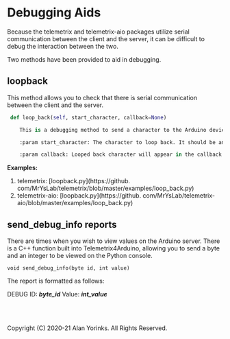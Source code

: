# Debugging Aids

Because the telemetrix and telemetrix-aio packages utilize serial communication between the client
and the server, it can be difficult to debug the interaction between the two.

Two methods have been provided to aid in debugging.

## loopback
This method allows you to check that there is serial communication between the client and the server.

```python
 def loop_back(self, start_character, callback=None)

    This is a debugging method to send a character to the Arduino device, and have the device loop it back.

    :param start_character: The character to loop back. It should be an integer.

    :param callback: Looped back character will appear in the callback method
```

**Examples:**

1. telemetrix: [loopback.py](https://github.
   com/MrYsLab/telemetrix/blob/master/examples/loop_back.py)
2. telemetrix-aio: [loopback.py](https://github.
   com/MrYsLab/telemetrix-aio/blob/master/examples/loop_back.py)


## send_debug_info reports

There are times when you wish to view values on the Arduino server. There is a C++ function
built into Telemetrix4Arduino, allowing you to send a byte and an integer to be viewed on the
Python console.

```
void send_debug_info(byte id, int value)
```

The report is formatted as follows:

DEBUG ID: _**byte_id**_ Value: **_int_value_**


<br>
<br>

Copyright (C) 2020-21 Alan Yorinks. All Rights Reserved.
